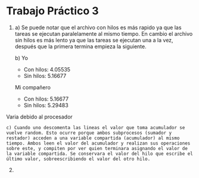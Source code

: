 # Trabajo Práctico 3

1. 
    a) Se puede notar que el archivo con hilos es más rapido ya que las tareas se ejecutan paralelamente al mismo tiempo. En cambio el archivo sin hilos es más lento ya que las tareas se ejecutan una a la vez, después que la primera termina empieza la siguiente.

    b)
    Yo
    - Con hilos: 4.05535
    - Sin hilos: 5.16677

    Mi compañero
    - Con hilos: 5.16677
    - Sin hilos: 5.29483

  Varia debido al procesador

    c) Cuando uno descomenta las lineas el valor que toma acumulador se vuelve random. Esto ocurre porque ambos subprocesos (sumador y restador) acceden a una variable compartida (acumulador) al mismo tiempo. Ambos leen el valor del acumulador y realizan sus operaciones sobre este, y compiten por ver quien terminara asignando el valor de la variable compartida. Se conservara el valor del hilo que escribe el último valor, sobreescribiendo el valor del otro hilo.

2. 
  

